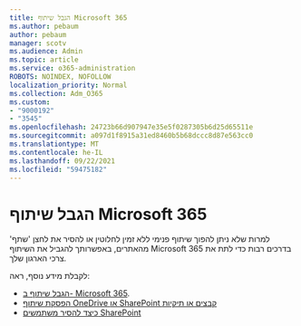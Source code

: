 ```yaml
---
title: הגבל שיתוף Microsoft 365
ms.author: pebaum
author: pebaum
manager: scotv
ms.audience: Admin
ms.topic: article
ms.service: o365-administration
ROBOTS: NOINDEX, NOFOLLOW
localization_priority: Normal
ms.collection: Adm_O365
ms.custom:
- "9000192"
- "3545"
ms.openlocfilehash: 24723b66d907947e35e5f0287305b6d25d65511e
ms.sourcegitcommit: a097d1f8915a31ed8460b5b68dccc8d87e563cc0
ms.translationtype: MT
ms.contentlocale: he-IL
ms.lasthandoff: 09/22/2021
ms.locfileid: "59475182"
---
```

# <a name="limit-sharing-in-microsoft-365"></a>הגבל שיתוף Microsoft 365

למרות שלא ניתן להפוך שיתוף פנימי ללא זמין לחלוטין או להסיר את לחצן 'שתף' מהאתרים, באפשרותך להגביל את השיתוף Microsoft 365 בדרכים רבות כדי לתת את צרכי הארגון שלך. 

לקבלת מידע נוסף, ראה:

- [הגבל שיתוף ב- Microsoft 365](https://docs.microsoft.com/Office365/Enterprise/microsoft-365-limit-sharing).
- [הפסקת שיתוף OneDrive או SharePoint קבצים או תיקיות](https://support.office.com/article/stop-sharing-onedrive-or-sharepoint-files-or-folders-or-change-permissions-0a36470f-d7fe-40a0-bd74-0ac6c1e13323)
- [כיצד להסיר משתמשים SharePoint](https://docs.microsoft.com/sharepoint/remove-users)